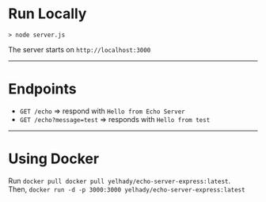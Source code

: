 # Run Locally
`> node server.js`

The server starts on `http://localhost:3000`

---

# Endpoints

- `GET /echo` => respond with `Hello from Echo Server`
- `GET /echo?message=test` => responds with `Hello from test`

---

# Using Docker
Run `docker pull docker pull yelhady/echo-server-express:latest`. <br/>
Then, `docker run -d -p 3000:3000 yelhady/echo-server-express:latest`